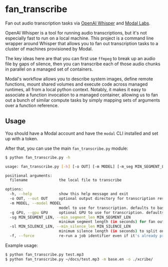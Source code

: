 # fan_transcribe
Fan out audio transcription tasks via [OpenAI Whisper](https://github.com/openai/whisper) and [Modal Labs](https://modal.com/docs/guide).

OpenAI Whisper is a tool for running audio transcriptions, but it's not especially fast to run on a local machine. This project is a command line wrapper around Whisper that allows you to fan out transcription tasks to a cluster of machines provisioned by Modal.

The key ideas here are that you can first use `ffmpeg` to break up an audio file by gaps of silence, then you can transcribe each of those audio chunks in parallel on a managed set of containers. 

Modal's workflow allows you to describe system images, define remote functions, mount shared volumes and execute code across managed runtimes, all from a local python context. Notably, it makes it easy to associate a function invocation to a managed container, allowing us to fan out a bunch of similar compute tasks by simply mapping sets of arguments over a function reference.

## Usage

You should have a Modal account and have the `modal` CLI installed and set up with a token.

After that, you can use the main `fan_transcribe.py` module:

```bash
$ python fan_transcribe.py -h                                                

usage: fan_transcribe.py [-h] [-o OUT] [-m MODEL] [-m_seg MIN_SEGMENT_LEN] [-m_silence MIN_SILENCE_LEN] [-f] filename

positional arguments:
  filename              the local file to transcribe

options:
  -h, --help            show this help message and exit
  -o OUT, --out OUT     optional output directory for transcription results. defaults to ./transcripts/
  -m MODEL, --model MODEL
                        model to use for transcription. defaults to base.en. model options: [tiny.en, base.en, small.en, medium.en, large]
  -g GPU, --gpu GPU     optional GPU to use for transcription. defaults to None. GPU options: [t4, a100, a100-20g, a10g, any]
  -sg MIN_SEGMENT_LEN, --min_segment_len MIN_SEGMENT_LEN
                        minimum segment length (in seconds) for fan out. defaults to 5.0
  -sl MIN_SILENCE_LEN, --min_silence_len MIN_SILENCE_LEN
                        minimum silence length (in seconds) to split on for segment generation. defaults to 2.0
  -f, --force           re-run a job identifier even if it's already processed
```


Example usage:

```bash
$ python fan_transcribe.py test.mp3
$ python fan_transcribe.py ~/docs/test.mp3 -m base.en -o ./xcribe/
```

